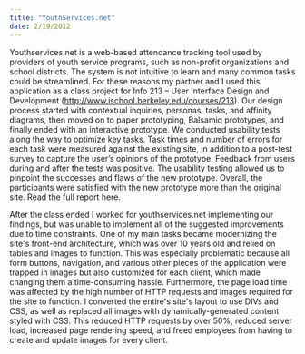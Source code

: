 ```yaml
---
title: "YouthServices.net"
date: 2/19/2012
---
```


Youthservices.net is a web-based attendance tracking tool used by providers of youth service programs, such as non-profit organizations and school districts. The system is not intuitive to learn and many common tasks could be streamlined. For these reasons my partner and I used this application as a class project for Info 213 – User Interface Design and Development (http://www.ischool.berkeley.edu/courses/213). Our design process started with contextual inquiries, personas, tasks, and affinity diagrams, then moved on to paper prototyping, Balsamiq prototypes, and finally ended with an interactive prototype. We conducted usability tests along the way to optimize key tasks. Task times and number of errors for each task were measured against the existing site, in addition to a post-test survey to capture the user’s opinions of the prototype. Feedback from users during and after the tests was positive. The usability testing allowed us to pinpoint the successes and flaws of the new prototype. Overall, the participants were satisfied with the new prototype more than the original site. Read the full report here.

After the class ended I worked for youthservices.net implementing our findings, but was unable to implement all of the suggested improvements due to time constraints. One of my main tasks became modernizing the site's front-end architecture, which was over 10 years old and relied on tables and images to function. This was especially problematic because all form buttons, navigation, and various other pieces of the application were trapped in images but also customized for each client, which made changing them a time-consuming hassle. Furthermore, the page load time was affected by the high number of HTTP requests and images required for the site to function. I converted the entire's site's layout to use DIVs and CSS, as well as replaced all images with dynamically-generated content styled with CSS. This reduced HTTP requests by over 50%, reduced server load, increased page rendering speed, and freed employees from having to create and update images for every client.
